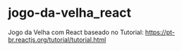 # jogo-da-velha_react
Jogo da Velha com React baseado no Tutorial: https://pt-br.reactjs.org/tutorial/tutorial.html
